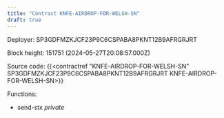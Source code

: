 ```yaml
---
title: "Contract KNFE-AIRDROP-FOR-WELSH-SN"
draft: true
---
```

Deployer: SP3GDFMZKJCF23P9C6CSPABA8PKNT12B9AFRGRJRT


 



Block height: 151751 (2024-05-27T20:08:57.000Z)

Source code: {{<contractref "KNFE-AIRDROP-FOR-WELSH-SN" SP3GDFMZKJCF23P9C6CSPABA8PKNT12B9AFRGRJRT KNFE-AIRDROP-FOR-WELSH-SN>}}

Functions:

* send-stx _private_
